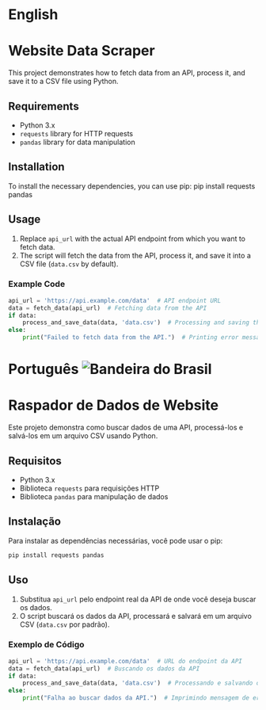 # English
# Website Data Scraper

This project demonstrates how to fetch data from an API, process it, and save it to a CSV file using Python.

## Requirements

- Python 3.x
- `requests` library for HTTP requests
- `pandas` library for data manipulation

## Installation

To install the necessary dependencies, you can use pip:
pip install requests pandas

## Usage

1. Replace `api_url` with the actual API endpoint from which you want to fetch data.
2. The script will fetch the data from the API, process it, and save it into a CSV file (`data.csv` by default).

### Example Code

```python
api_url = 'https://api.example.com/data'  # API endpoint URL
data = fetch_data(api_url)  # Fetching data from the API
if data:
    process_and_save_data(data, 'data.csv')  # Processing and saving the data to a CSV file
else:
    print("Failed to fetch data from the API.")  # Printing error message if data is not fetched
```
# Português ![Bandeira do Brasil]([https://upload.wikimedia.org/wikipedia/commons/0/05/Flag_of_Brazil.svg](https://images.emojiterra.com/google/noto-emoji/v2.038/share/1f1e7-1f1f7.jpg))

# **Raspador de Dados de Website**

Este projeto demonstra como buscar dados de uma API, processá-los e salvá-los em um arquivo CSV usando Python.

## Requisitos

- Python 3.x
- Biblioteca `requests` para requisições HTTP
- Biblioteca `pandas` para manipulação de dados

## Instalação

Para instalar as dependências necessárias, você pode usar o pip:
```bash
pip install requests pandas
```

## Uso

1. Substitua `api_url` pelo endpoint real da API de onde você deseja buscar os dados.
2. O script buscará os dados da API, processará e salvará em um arquivo CSV (`data.csv` por padrão).

### Exemplo de Código

```python
api_url = 'https://api.example.com/data'  # URL do endpoint da API
data = fetch_data(api_url)  # Buscando os dados da API
if data:
    process_and_save_data(data, 'data.csv')  # Processando e salvando os dados em um arquivo CSV
else:
    print("Falha ao buscar dados da API.")  # Imprimindo mensagem de erro caso não consiga buscar os dados
```
